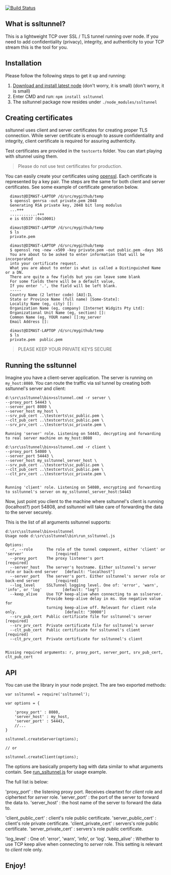 [![Build Status](https://secure.travis-ci.org/anodejs/node-ssltunnel.png?branch=master)](http://travis-ci.org/#!/anodejs/node-ssltunnel)

## What is ssltunnel?

This is a lightweight TCP over SSL / TLS tunnel running over node. If you need to add confidentiality (privacy), integrity, and authenticity to your TCP stream this is the tool for you.

## Installation

Please follow the following steps to get it up and running:

1. [Download and install latest node](http://nodejs.org/#download) (don't worry, it is small) (don't worry, it is small)
2. Enter CMD and run: ```npm install ssltunnel```
3. The ssltunnel package now resides under ```./node_modules/ssltunnel```

## Creating certificates 

ssltunnel uses client and server certificates for creating proper TLS connection. While server certificate is enough to assure confidentiality and integrity, client certificate is required for assuring authenticity.

Test certificates are provided in the ```testcerts``` folder. You can start playing with sltunnel using them. 

> Please do not use test certificates for production.

You can easily create your certificates using [openssl](http://www.openssl.org/). Each certificate is represented by a key pair. 
The steps are the same for both client and server certificates. See some example of certificate generation below.

```
  dimast@DIMAST-LAPTOP /d/src/mygithub/temp
  $ openssl genrsa -out private.pem 2048
  Generating RSA private key, 2048 bit long modulus
  ...+++
  ............+++
  e is 65537 (0x10001)

  dimast@DIMAST-LAPTOP /d/src/mygithub/temp
  $ ls
  private.pem

  dimast@DIMAST-LAPTOP /d/src/mygithub/temp
  $ openssl req -new -x509 -key private.pem -out public.pem -days 365
  You are about to be asked to enter information that will be incorporated
  into your certificate request.
  What you are about to enter is what is called a Distinguished Name or a DN.
  There are quite a few fields but you can leave some blank
  For some fields there will be a default value,
  If you enter '.', the field will be left blank.
  -----
  Country Name (2 letter code) [AU]:IL
  State or Province Name (full name) [Some-State]:
  Locality Name (eg, city) []:
  Organization Name (eg, company) [Internet Widgits Pty Ltd]:
  Organizational Unit Name (eg, section) []:
  Common Name (eg, YOUR name) []:my_server
  Email Address []:

  dimast@DIMAST-LAPTOP /d/src/mygithub/temp
  $ ls
  private.pem  public.pem
```

> PLEASE KEEP YOUR PRIVATE KEYS SECURE

## Running the ssltunnel

Imagine you have a client-server application. The server is running on ```my_host:8080```. You can route the traffic via ssl tunnel by 
creating both ssltunnel's server and client:

```
d:\src\ssltunnel\bin>ssltunnel.cmd -r server \
--proxy_port 54443 \
--server_port 8080 \
--server_host my_host \
--srv_pub_cert ..\testcerts\sc_public.pem \
--clt_pub_cert ..\testcerts\cc_public.pem \
--srv_prv_cert ..\testcerts\sc_private.pem \

Running 'server' role. Listening on 54443, decrypting and forwarding to real server machine on my_host:8080
```

```
d:\src\ssltunnel\bin>ssltunnel.cmd -r client \
--proxy_port 54080 \
--server_port 54443 \
--server_host my_ssltunnel_server_host \
--srv_pub_cert ..\testcerts\sc_public.pem \
--clt_pub_cert ..\testcerts\cc_public.pem \
--clt_prv_cert ..\testcerts\cc_private.pem \


Running 'client' role. Listening on 54080, encrypting and forwarding to ssltunnel's server on my_ssltunnel_server_host:54443
```

Now, just point you client to the machine where ssltunnel's client is running (localhost?) port 54808, and ssltunnel will 
take care of forwarding the data to the server securely.

This is the list of all arguments ssltunnel supports:

```
d:\src\ssltunnel\bin>ssltunnel
Usage node d:\src\ssltunnel\bin\run_ssltunnel.js

Options:
  -r, --role      The role of the tunnel component, either 'client' or 'server'              [required]
  --proxy_port    The proxy listener's port                                                  [required]
  --server_host   The server's hostname. Either ssltunnel's server role or back-end server   [default: "localhost"]
  --server_port   The server's port. Either ssltunnel's server role or back-end server       [required]
  --log_level     SSLTunnel logging level. One of: 'error', 'warn', 'info', or 'log'         [default: "log"]
  --keep_alive    Use TCP keep-alive when connecting to an sslserver. 
                  Provide keep-alive delay in ms. Use negative value for
                  turning keep-alive off. Relevant for client role only.                     [default: "30000"]
  --srv_pub_cert  Public certificate file for ssltunnel's server                             [required]
  --srv_prv_cert  Private certificate file for ssltunnel's server
  --clt_pub_cert  Public certificate for ssltunnel's client                                  [required]
  --clt_prv_cert  Private certificate for ssltunnel's client


Missing required arguments: r, proxy_port, server_port, srv_pub_cert, clt_pub_cert

```

## API

You can use the library in your node project. The are two exported methods:

```
var ssltunnel = require('ssltunnel');

var options = {
  
    'proxy_port' : 8080,
    'server_host' : my_host,
    'server_port' : 54443,
    //...
}

ssltunnel.createServer(options);

// or

ssltunnel.createClient(options);
```

The options are basically property bag with data similar to what arguments contain. 
See [run_ssltunnel.js](https://github.com/anodejs/node-ssltunnel/blob/master/bin/run_ssltunnel.js) for usage example.

The full list is below:

'proxy_port'          : the listening proxy port. Receives cleartext for *client* role and ciphertext for *server* role.
'server_port'         : the port of the server to forward the data to. 
'server_host'         : the host name of the server to forward the data to.

'client_public_cert'  : client's role public certificate. 
'server_public_cert'  : client's role private certificate. 
'client_private_cert' : servers's role public certificate. 
'server_private_cert' : servers's role public certificate. 

'log_level'           : One of: 'error', 'warn', 'info', or 'log'.
'keep_alive'          : Whether to use TCP keep alive when connecting to *server* role. This setting is relevant to *client* role only.

## Enjoy!
